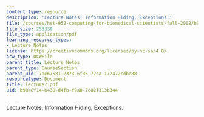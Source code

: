 ```yaml
---
content_type: resource
description: 'Lecture Notes: Information Hiding, Exceptions.'
file: /courses/hst-952-computing-for-biomedical-scientists-fall-2002/b98a8f146438d4fbf9a07c82f313b344_lecture7.pdf
file_size: 253339
file_type: application/pdf
learning_resource_types:
- Lecture Notes
license: https://creativecommons.org/licenses/by-nc-sa/4.0/
ocw_type: OCWFile
parent_title: Lecture Notes
parent_type: CourseSection
parent_uid: 7ae67581-2373-6f35-72ca-172472cdbe88
resourcetype: Document
title: lecture7.pdf
uid: b98a8f14-6438-d4fb-f9a0-7c82f313b344
---
```

Lecture Notes: Information Hiding, Exceptions.
